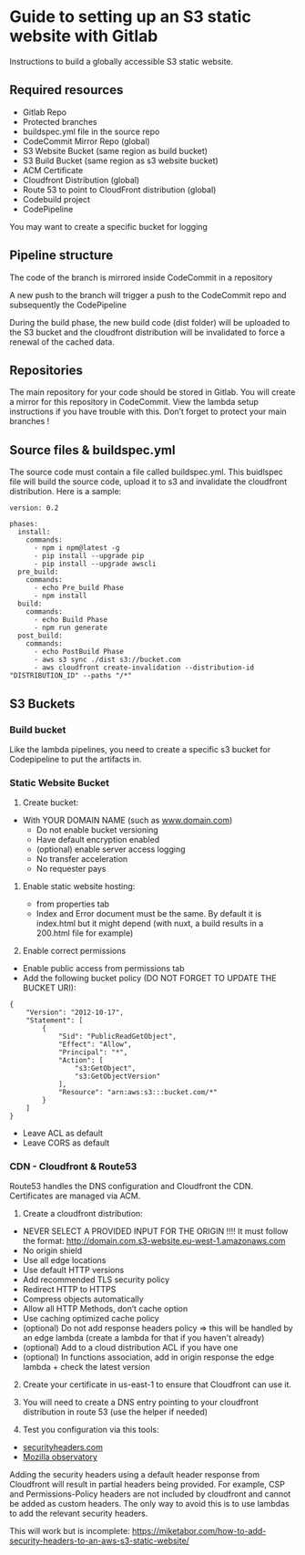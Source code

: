 # Guide to setting up an S3 static website with Gitlab

Instructions to build a globally accessible S3 static website.

## Required resources

- Gitlab Repo
- Protected branches
- buildspec.yml file in the source repo
- CodeCommit Mirror Repo (global)
- S3 Website Bucket (same region as build bucket)
- S3 Build Bucket (same region as s3 website bucket)
- ACM Certificate 
- Cloudfront Distribution (global)
- Route 53 to point to CloudFront distribution (global)
- Codebuild project
- CodePipeline

You may want to create a specific bucket for logging

## Pipeline structure

The code of the <secure branch> branch is mirrored inside CodeCommit in a repository 

A new push to the <secure branch> branch will trigger a push to the CodeCommit repo and subsequently the CodePipeline 

During the build phase, the new build code (dist folder) will be uploaded to the S3 bucket and the cloudfront distribution will be invalidated to force a renewal of the cached data.

## Repositories

The main repository for your code should be stored in Gitlab. You will create a mirror for this repository in CodeCommit. View the lambda setup instructions if you have trouble with this. Don’t forget to protect your main branches !

## Source files & buildspec.yml

The source code must contain a file called buildspec.yml. This buidlspec file will build the source code, upload it to s3 and invalidate the cloudfront distribution. Here is a sample: 

```
version: 0.2

phases:
  install:
    commands:
      - npm i npm@latest -g
      - pip install --upgrade pip
      - pip install --upgrade awscli
  pre_build:
    commands:
      - echo Pre_build Phase
      - npm install
  build:
    commands:
      - echo Build Phase
      - npm run generate
  post_build:
    commands:
      - echo PostBuild Phase
      - aws s3 sync ./dist s3://bucket.com
      - aws cloudfront create-invalidation --distribution-id "DISTRIBUTION_ID" --paths "/*"
```

## S3 Buckets

### Build bucket

Like the lambda pipelines, you need to create a specific s3 bucket for Codepipeline to put the artifacts in. 

### Static Website Bucket

1. Create bucket: 
- With YOUR DOMAIN NAME (such as www.domain.com)
  - Do not enable bucket versioning
  - Have default encryption enabled
  - (optional) enable server access logging 
  - No transfer acceleration
  - No requester pays

1. Enable static website hosting:
   - from properties tab
   - Index and Error document must be the same. By default it is index.html but it might depend (with nuxt, a build results in a 200.html file for example)

2. Enable correct permissions
- Enable public access from permissions tab
- Add the following bucket policy (DO NOT FORGET TO UPDATE THE BUCKET URI):
```
{
    "Version": "2012-10-17",
    "Statement": [
        {
            "Sid": "PublicReadGetObject",
            "Effect": "Allow",
            "Principal": "*",
            "Action": [
                "s3:GetObject",
                "s3:GetObjectVersion"
            ],
            "Resource": "arn:aws:s3:::bucket.com/*"
        }
    ]
}
```

- Leave ACL as default
- Leave CORS as default

### CDN - Cloudfront & Route53

Route53 handles the DNS configuration and Cloudfront the CDN. Certificates are managed via ACM.

1. Create a cloudfront distribution:
- NEVER SELECT A PROVIDED INPUT FOR THE ORIGIN !!!! It must follow the format:  http://domain.com.s3-website.eu-west-1.amazonaws.com
- No origin shield
- Use all edge locations
- Use default HTTP versions
- Add recommended TLS security policy
- Redirect HTTP to HTTPS
- Compress objects automatically
- Allow all HTTP Methods, don’t cache option
- Use caching optimized cache policy
- (optional) Do not add response headers policy => this will be handled by an edge lambda (create a lambda for that if you haven't already)
- (optional) Add to a cloud distribution ACL if you have one
- (optional) In functions association, add in origin response the edge lambda + check the latest version

2. Create your certificate in us-east-1 to ensure that Cloudfront can use it. 

3. You will need to create a DNS entry pointing to your cloudfront distribution in route 53 (use the helper if needed)

4. Test you configuration via this tools: 
- [securityheaders.com](https://securityheaders.com/)
- [Mozilla observatory](https://observatory.mozilla.org/analyze/avumi.com)

Adding the security headers using a default header response from Cloudfront will result in partial headers being provided. For example, CSP and Permissions-Policy headers are not included by cloudfront and cannot be added as custom headers. The only way to avoid this is to use lambdas to add the relevant security headers.

This will work but is incomplete: https://miketabor.com/how-to-add-security-headers-to-an-aws-s3-static-website/